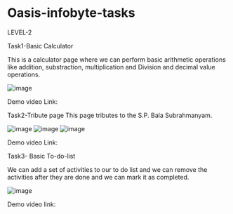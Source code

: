# Oasis-infobyte-tasks

LEVEL-2

Task1-Basic Calculator

This is a calculator page where we can perform basic arithmetic operations like addition, substraction, multiplication and Division and decimal value operations.

![image](https://www.linkpicture.com/q/basicCalculator.html-1-2.jpg)

Demo video Link:





Task2-Tribute page
This page tributes to the S.P. Bala Subrahmanyam.

![image](https://www.linkpicture.com/q/tribute-1.jpg)
![image](https://www.linkpicture.com/q/tribute-2.jpg)
![image](https://www.linkpicture.com/q/tribute-3.jpg)

Demo video Link:





Task3- Basic To-do-list

We can add a set of activities to our to do list and we can remove the activities after they are done and we can mark it as completed.

![image](https://user-images.githubusercontent.com/119717566/205424388-1711fed0-4a4c-42ef-8d7e-a16123951a91.png)

Demo video link:
